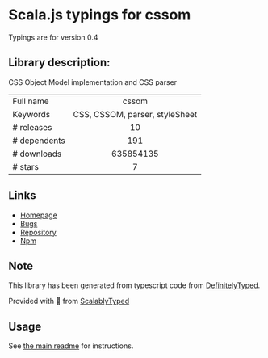 
# Scala.js typings for cssom

Typings are for version 0.4

## Library description:
CSS Object Model implementation and CSS parser

|                    |                 |
| ------------------ | :-------------: |
| Full name          | cssom |
| Keywords           | CSS, CSSOM, parser, styleSheet |
| # releases         | 10 |
| # dependents       | 191 |
| # downloads        | 635854135 |
| # stars            | 7 |

## Links
- [Homepage](https://github.com/NV/CSSOM#readme)
- [Bugs](https://github.com/NV/CSSOM/issues)
- [Repository](https://github.com/NV/CSSOM)
- [Npm](https://www.npmjs.com/package/cssom)
    


## Note
This library has been generated from typescript code from [DefinitelyTyped](https://definitelytyped.org).

Provided with :purple_heart: from [ScalablyTyped](https://github.com/oyvindberg/ScalablyTyped)

## Usage
See [the main readme](../../readme.md) for instructions.


